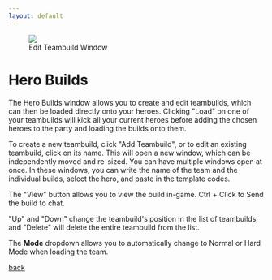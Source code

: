 ```yaml
---
layout: default
---
```

<figure>
<img src="https://i.imgur.com/kWoP9uB.png"/>
<figcaption>Edit Teambuild Window</figcaption>
</figure>

# Hero Builds

The Hero Builds window allows you to create and edit teambuilds, which can then be loaded directly onto your heroes. Clicking "Load" on one of your teambuilds will kick all your current heroes before adding the chosen heroes to the party and loading the builds onto them.

To create a new teambuild, click "Add Teambuild", or to edit an existing teambuild, click on its name. This will open a new window, which can be independently moved and re-sized. You can have multiple windows open at once. In these windows, you can write the name of the team and the individual builds, select the hero, and paste in the template codes.

The "View" button allows you to view the build in-game. Ctrl + Click to Send the build to chat.

"Up" and "Down" change the teambuild's position in the list of teambuilds, and "Delete" will delete the entire teambuild from the list.

The **Mode** dropdown allows you to automatically change to Normal or Hard Mode when loading the team.

[back](./)
